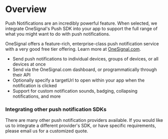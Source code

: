 # Overview

Push Notifications are an incredibly powerful feature. When selected, we integrate OneSignal's Push SDK into your app to support the full range of what you might want to do with push notifications.

OneSignal offers a feature-rich, enterprise-class push notification service with a very good free tier offering. Learn more at [OneSignal.com](https://onesignal.com/).

* Send push notifications to individual devices, groups of devices, or all devices at once
* Send via the OneSignal.com dashboard, or programmatically through their API
* Optionally specify a targetUrl to open within your app when the notification is clicked
* Support for custom notification sounds, badging, collapsing notifications, and more

### Integrating other push notification SDKs

There are many other push notification providers available. If you would like us to integrate a different provider's SDK, or have specific requirements, please email us for a customized quote. 

